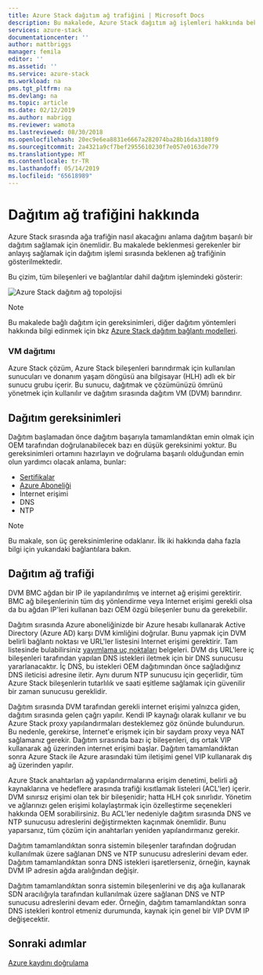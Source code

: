 ```yaml
---
title: Azure Stack dağıtım ağ trafiğini | Microsoft Docs
description: Bu makalede, Azure Stack dağıtım ağ işlemleri hakkında beklenmesi gerekenler açıklanmaktadır.
services: azure-stack
documentationcenter: ''
author: mattbriggs
manager: femila
editor: ''
ms.assetid: ''
ms.service: azure-stack
ms.workload: na
pms.tgt_pltfrm: na
ms.devlang: na
ms.topic: article
ms.date: 02/12/2019
ms.author: mabrigg
ms.reviewer: wamota
ms.lastreviewed: 08/30/2018
ms.openlocfilehash: 20ec9e6ea8831e6667a282074ba28b16da3180f9
ms.sourcegitcommit: 2a4321a9cf7bef2955610230f7e057e0163de779
ms.translationtype: MT
ms.contentlocale: tr-TR
ms.lasthandoff: 05/14/2019
ms.locfileid: "65618989"
---
```

# <a name="about-deployment-network-traffic"></a>Dağıtım ağ trafiğini hakkında
Azure Stack sırasında ağa trafiğin nasıl akacağını anlama dağıtım başarılı bir dağıtım sağlamak için önemlidir. Bu makalede beklenmesi gerekenler bir anlayış sağlamak için dağıtım işlemi sırasında beklenen ağ trafiğinin gösterilmektedir.

Bu çizim, tüm bileşenleri ve bağlantılar dahil dağıtım işlemindeki gösterir:

![Azure Stack dağıtım ağ topolojisi](media/deployment-networking/figure1.png)

> [!NOTE]
> Bu makalede bağlı dağıtım için gereksinimleri, diğer dağıtım yöntemleri hakkında bilgi edinmek için bkz [Azure Stack dağıtım bağlantı modelleri](azure-stack-connection-models.md).

### <a name="the-deployment-vm"></a>VM dağıtımı
Azure Stack çözüm, Azure Stack bileşenleri barındırmak için kullanılan sunucuları ve donanım yaşam döngüsü ana bilgisayar (HLH) adlı ek bir sunucu grubu içerir. Bu sunucu, dağıtmak ve çözümünüzü ömrünü yönetmek için kullanılır ve dağıtım sırasında dağıtım VM (DVM) barındırır.

## <a name="deployment-requirements"></a>Dağıtım gereksinimleri
Dağıtım başlamadan önce dağıtım başarıyla tamamlandıktan emin olmak için OEM tarafından doğrulanabilecek bazı en düşük gereksinimi yoktur. Bu gereksinimleri ortamını hazırlayın ve doğrulama başarılı olduğundan emin olun yardımcı olacak anlama, bunlar:

-   [Sertifikalar](azure-stack-pki-certs.md)
-   [Azure Aboneliği](https://azure.microsoft.com/free/?b=17.06)
-   İnternet erişimi
-   DNS
-   NTP

> [!NOTE]
> Bu makale, son üç gereksinimlerine odaklanır. İlk iki hakkında daha fazla bilgi için yukarıdaki bağlantılara bakın.

## <a name="deployment-network-traffic"></a>Dağıtım ağ trafiği
DVM BMC ağdan bir IP ile yapılandırılmış ve internet ağ erişimi gerektirir. BMC ağ bileşenlerinin tüm dış yönlendirme veya Internet erişimi gerekli olsa da bu ağdan IP'leri kullanan bazı OEM özgü bileşenler bunu da gerekebilir.

Dağıtım sırasında Azure aboneliğinizde bir Azure hesabı kullanarak Active Directory (Azure AD) karşı DVM kimliğini doğrular. Bunu yapmak için DVM belirli bağlantı noktası ve URL'ler listesini Internet erişimi gerektirir. Tam listesinde bulabilirsiniz [yayımlama uç noktaları](azure-stack-integrate-endpoints.md) belgeleri. DVM dış URL'lere iç bileşenleri tarafından yapılan DNS istekleri iletmek için bir DNS sunucusu yararlanacaktır. İç DNS, bu istekleri OEM dağıtımından önce sağladığınız DNS ileticisi adresine iletir. Aynı durum NTP sunucusu için geçerlidir, tüm Azure Stack bileşenlerin tutarlılık ve saati eşitleme sağlamak için güvenilir bir zaman sunucusu gereklidir.

Dağıtım sırasında DVM tarafından gerekli internet erişimi yalnızca giden, dağıtım sırasında gelen çağrı yapılır. Kendi IP kaynağı olarak kullanır ve bu Azure Stack proxy yapılandırmaları desteklemez göz önünde bulundurun. Bu nedenle, gerekirse, İnternet'e erişmek için bir saydam proxy veya NAT sağlamanız gerekir. Dağıtım sırasında bazı iç bileşenleri, dış ortak VIP kullanarak ağ üzerinden internet erişimi başlar. Dağıtım tamamlandıktan sonra Azure Stack ile Azure arasındaki tüm iletişimi genel VIP kullanarak dış ağ üzerinden yapılır.

Azure Stack anahtarları ağ yapılandırmalarına erişim denetimi, belirli ağ kaynaklarına ve hedeflere arasında trafiği kısıtlamak listeleri (ACL'ler) içerir. DVM sınırsız erişimi olan tek bir bileşenidir; hatta HLH çok sınırlıdır. Yönetim ve ağlarınızı gelen erişimi kolaylaştırmak için özelleştirme seçenekleri hakkında OEM sorabilirsiniz. Bu ACL'ler nedeniyle dağıtım sırasında DNS ve NTP sunucusu adreslerini değiştirmekten kaçınmak önemlidir. Bunu yaparsanız, tüm çözüm için anahtarları yeniden yapılandırmanız gerekir.

Dağıtım tamamlandıktan sonra sistemin bileşenler tarafından doğrudan kullanılmak üzere sağlanan DNS ve NTP sunucusu adreslerini devam eder. Dağıtım tamamlandıktan sonra DNS istekleri işaretlerseniz, örneğin, kaynak DVM IP adresin ağda aralığından değişir.

Dağıtım tamamlandıktan sonra sistemin bileşenlerini ve dış ağa kullanarak SDN aracılığıyla tarafından kullanılmak üzere sağlanan DNS ve NTP sunucusu adreslerini devam eder. Örneğin, dağıtım tamamlandıktan sonra DNS istekleri kontrol etmeniz durumunda, kaynak için genel bir VIP DVM IP değişecektir.

## <a name="next-steps"></a>Sonraki adımlar
[Azure kaydını doğrulama](azure-stack-validate-registration.md)
